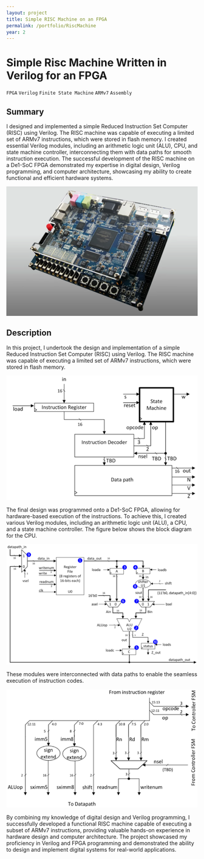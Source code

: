 ```yaml
---
layout: project
title: Simple RISC Machine on an FPGA
permalink: /portfolio/RiscMachine
year: 2
---
```



# Simple Risc Machine Written in Verilog for an FPGA

`FPGA` `Verilog` `Finite State Machine` `ARMv7` `Assembly`

## Summary

I designed and implemented a simple Reduced Instruction Set Computer (RISC) using Verilog. The RISC machine was capable of executing a limited set of ARMv7 instructions, which were stored in flash memory. I created essential Verilog modules, including an arithmetic logic unit (ALU), CPU, and state machine controller, interconnecting them with data paths for smooth instruction execution. The successful development of the RISC machine on a De1-SoC FPGA demonstrated my expertise in digital design, Verilog programming, and computer architecture, showcasing my ability to create functional and efficient hardware systems.

![De1-SoC](/assets/images/RiscMachine/de1Angle.png)

## Description

In this project, I undertook the design and implementation of a simple Reduced Instruction Set Computer (RISC) using Verilog. The RISC machine was capable of executing a limited set of ARMv7 instructions, which were stored in flash memory. 

![CPU Block Diagram](/assets/images/RiscMachine/topLevelBD.png)

The final design was programmed onto a De1-SoC FPGA, allowing for hardware-based execution of the instructions. To achieve this, I created various Verilog modules, including an arithmetic logic unit (ALU), a CPU, and a state machine controller. The figure below shows the block diagram for the CPU.

![CPU Block Diagram](/assets/images/RiscMachine/cpuBD.png)

These modules were interconnected with data paths to enable the seamless execution of instruction codes.

![CPU Block Diagram](/assets/images/RiscMachine/instructionBusBD.png)

 By combining my knowledge of digital design and Verilog programming, I successfully developed a functional RISC machine capable of executing a subset of ARMv7 instructions, providing valuable hands-on experience in hardware design and computer architecture. The project showcased my proficiency in Verilog and FPGA programming and demonstrated the ability to design and implement digital systems for real-world applications.